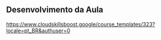 
## Desenvolvimento da Aula
https://www.cloudskillsboost.google/course_templates/323?locale=pt_BR&authuser=0

